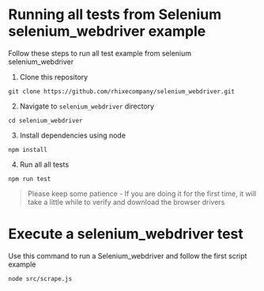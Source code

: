 # Running all tests from Selenium selenium_webdriver example

Follow these steps to run all test example from selenium selenium_webdriver

1. Clone this repository

```
git clone https://github.com/rhixecompany/selenium_webdriver.git
```

2. Navigate to `selenium_webdriver` directory

```
cd selenium_webdriver
```

3. Install dependencies using node

```
npm install
```

4. Run all all tests

```
npm run test
```

> Please keep some patience - If you are doing it for the first time, it will take a little while to verify and download the browser drivers

# Execute a selenium_webdriver test

Use this command to run a Selenium_webdriver and follow the first script example

```
node src/scrape.js
```
